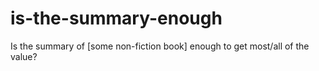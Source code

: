# is-the-summary-enough
Is the summary of [some non-fiction book] enough to get most/all of the value?
